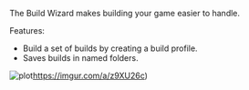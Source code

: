 The Build Wizard makes building your game easier to handle.

Features:
- Build a set of builds by creating a build profile.
- Saves builds in named folders.

![plot](https://imgur.com/a/z9XU26c)https://imgur.com/a/z9XU26c)
